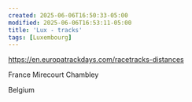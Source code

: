 ```yaml
---
created: 2025-06-06T16:50:33-05:00
modified: 2025-06-06T16:53:11-05:00
title: 'Lux - tracks'
tags: [Luxembourg]
---
```


https://en.europatrackdays.com/racetracks-distances

France
Mirecourt
Chambley

Belgium
